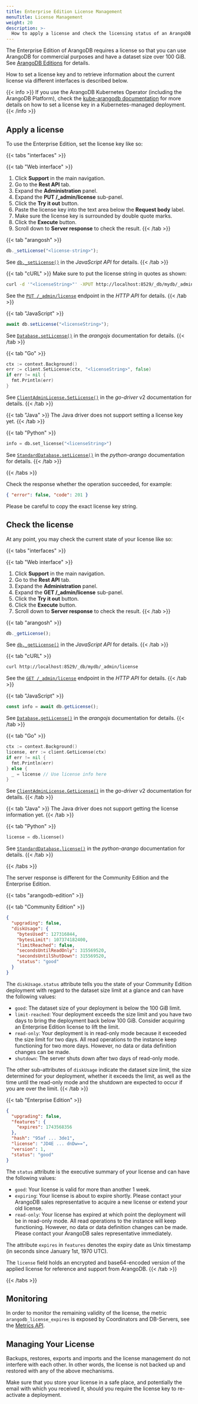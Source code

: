 ```yaml
---
title: Enterprise Edition License Management
menuTitle: License Management
weight: 20
description: >-
  How to apply a license and check the licensing status of an ArangoDB deployment
---
```

The Enterprise Edition of ArangoDB requires a license so that you can use
ArangoDB for commercial purposes and have a dataset size over 100 GiB. See
[ArangoDB Editions](../../about-arangodb/features/_index.md#arangodb-editions)
for details.

How to set a license key and to retrieve information about the current license
via different interfaces is described below.

{{< info >}}
If you use the ArangoDB Kubernetes Operator (including the ArangoDB Platform),
check the [kube-arangodb documentation](https://arangodb.github.io/kube-arangodb/docs/how-to/set_license.html)
for more details on how to set a license key in a Kubernetes-managed deployment.
{{< /info >}}

## Apply a license

To use the Enterprise Edition, set the license key like so:

{{< tabs "interfaces" >}}

{{< tab "Web interface" >}}
1. Click **Support** in the main navigation.
2. Go to the **Rest API** tab.
3. Expand the **Administration** panel.
4. Expand the **PUT /_admin/license** sub-panel.
5. Click the **Try it out** button.
6. Paste the license key into the text area below the **Request body** label.
7. Make sure the license key is surrounded by double quote marks.
8. Click the **Execute** button.
9. Scroll down to **Server response** to check the result.
{{< /tab >}}

{{< tab "arangosh" >}}
```js
db._setLicense("<license-string>");
```

See [`db._setLicense()`](../../develop/javascript-api/@arangodb/db-object.md#db_setlicenselicensestring-force)
in the _JavaScript API_ for details.
{{< /tab >}}

{{< tab "cURL" >}}
Make sure to put the license string in quotes as shown:

```sh
curl -d '"<licenseString>"' -XPUT http://localhost:8529/_db/mydb/_admin/license
```

See the [`PUT /_admin/license`](../../develop/http-api/administration.md#set-a-new-license)
endpoint in the _HTTP API_ for details.
{{< /tab >}}

{{< tab "JavaScript" >}}
```js
await db.setLicense("<licenseString>");
```

See [`Database.setLicense()`](https://arangodb.github.io/arangojs/latest/classes/databases.Database.html#setLicense)
in the _arangojs_ documentation for details.
{{< /tab >}}

{{< tab "Go" >}}
```go
ctx := context.Background()
err := client.SetLicense(ctx, "<licenseString>", false)
if err != nil {
  fmt.Println(err)
}
```

See [`ClientAdminLicense.SetLicense()`](https://pkg.go.dev/github.com/arangodb/go-driver/v2/arangodb#ClientAdminLicense)
in the _go-driver_ v2 documentation for details.
{{< /tab >}}

{{< tab "Java" >}}
The Java driver does not support setting a license key yet.
{{< /tab >}}

{{< tab "Python" >}}
```py
info = db.set_license("<licenseString>")
```

See [`StandardDatabase.setLicense()`](https://docs.python-arango.com/en/main/specs.html#arango.database.StandardDatabase.set_license)
in the _python-arango_ documentation for details.
{{< /tab >}}

{{< /tabs >}}

Check the response whether the operation succeeded, for example:

```json
{ "error": false, "code": 201 }
```

Please be careful to copy the exact license key string.

## Check the license

At any point, you may check the current state of your license like so:

{{< tabs "interfaces" >}}

{{< tab "Web interface" >}}
1. Click **Support** in the main navigation.
2. Go to the **Rest API** tab.
3. Expand the **Administration** panel.
4. Expand the **GET /_admin/license** sub-panel.
5. Click the **Try it out** button.
6. Click the **Execute** button.
7. Scroll down to **Server response** to check the result.
{{< /tab >}}

{{< tab "arangosh" >}}
```js
db._getLicense();
```

See [`db._getLicense()`](../../develop/javascript-api/@arangodb/db-object.md#db_getlicense)
in the _JavaScript API_ for details.
{{< /tab >}}

{{< tab "cURL" >}}
```sh
curl http://localhost:8529/_db/mydb/_admin/license
```

See the [`GET /_admin/license`](../../develop/http-api/administration.md#get-information-about-the-current-license)
endpoint in the _HTTP API_ for details.
{{< /tab >}}

{{< tab "JavaScript" >}}
```js
const info = await db.getLicense();
```

See [`Database.getLicense()`](https://arangodb.github.io/arangojs/latest/classes/databases.Database.html#getLicense)
in the _arangojs_ documentation for details.
{{< /tab >}}

{{< tab "Go" >}}
```go
ctx := context.Background()
license, err := client.GetLicense(ctx)
if err != nil {
  fmt.Println(err)
} else {
  _ = license // Use license info here
}
```

See [`ClientAdminLicense.GetLicense()`](https://pkg.go.dev/github.com/arangodb/go-driver/v2/arangodb#ClientAdminLicense)
in the _go-driver_ v2 documentation for details.
{{< /tab >}}

{{< tab "Java" >}}
The Java driver does not support getting the license information yet.
{{< /tab >}}

{{< tab "Python" >}}
```py
license = db.license()
```

See [`StandardDatabase.license()`](https://docs.python-arango.com/en/main/specs.html#arango.database.StandardDatabase.license)
in the _python-arango_ documentation for details.
{{< /tab >}}

{{< /tabs >}}

The server response is different for the Community Edition and the
Enterprise Edition.

{{< tabs "arangodb-edition" >}}

{{< tab "Community Edition" >}}
```json
{
  "upgrading": false,
  "diskUsage": {
    "bytesUsed": 127316844,
    "bytesLimit": 107374182400,
    "limitReached": false,
    "secondsUntilReadOnly": 315569520,
    "secondsUntilShutDown": 315569520,
    "status": "good"
  }
}
```

The `diskUsage.status` attribute tells you the state of your Community Edition
deployment with regard to the dataset size limit at a glance and can have the
following values:

- `good`: The dataset size of your deployment is below the 100 GiB limit.
- `limit-reached`: Your deployment exceeds the size limit and you have two days
  to bring the deployment back below 100 GiB. Consider acquiring an
  Enterprise Edition license to lift the limit.
- `read-only`: Your deployment is in read-only mode because it exceeded the
  size limit for two days. All read operations to the instance keep functioning
  for two more days. However, no data or data definition changes can be made.
- `shutdown`: The server shuts down after two days of read-only mode.

The other sub-attributes of `diskUsage` indicate the dataset size limit, the
size determined for your deployment, whether it exceeds the limit, as well as
the time until the read-only mode and the shutdown are expected to occur if
you are over the limit.
{{< /tab >}}

{{< tab "Enterprise Edition" >}}
```json
{
  "upgrading": false,
  "features": {
    "expires": 1743568356
  },
  "hash": "95af ... 3de1",
  "license": "JD4E ... dnDw==",
  "version": 1,
  "status": "good"
}
```

The `status` attribute is the executive summary of your license and
can have the following values:

- `good`: Your license is valid for more than another 1 week.
- `expiring`: Your license is about to expire shortly. Please contact
  your ArangoDB sales representative to acquire a new license or
  extend your old license.
- `read-only`: Your license has expired at which
  point the deployment will be in read-only mode. All read operations to the
  instance will keep functioning. However, no data or data definition changes
  can be made. Please contact your ArangoDB sales representative immediately.

The attribute `expires` in `features` denotes the expiry date as Unix timestamp
(in seconds since January 1st, 1970 UTC).

The `license` field holds an encrypted and base64-encoded version of the
applied license for reference and support from ArangoDB.
{{< /tab >}}

{{< /tabs >}}

## Monitoring

In order to monitor the remaining validity of the license, the metric
`arangodb_license_expires` is exposed by Coordinators and DB-Servers, see the
[Metrics API](../../develop/http-api/monitoring/metrics.md).

## Managing Your License

Backups, restores, exports and imports and the license management do not
interfere with each other. In other words, the license is not backed up
and restored with any of the above mechanisms.

Make sure that you store your license in a safe place, and potentially the
email with which you received it, should you require the license key to
re-activate a deployment.
